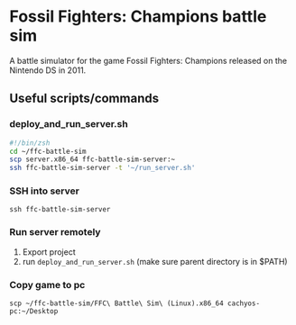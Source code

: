 # Fossil Fighters: Champions battle sim

A battle simulator for the game Fossil Fighters: Champions released on the Nintendo DS
in 2011.

## Useful scripts/commands

### deploy_and_run_server.sh
```sh
#!/bin/zsh
cd ~/ffc-battle-sim
scp server.x86_64 ffc-battle-sim-server:~
ssh ffc-battle-sim-server -t '~/run_server.sh'
```

### SSH into server
`ssh ffc-battle-sim-server`

### Run server remotely
1. Export project
2. run `deploy_and_run_server.sh` (make sure parent directory is in $PATH)

### Copy game to pc
`scp ~/ffc-battle-sim/FFC\ Battle\ Sim\ (Linux).x86_64 cachyos-pc:~/Desktop`

